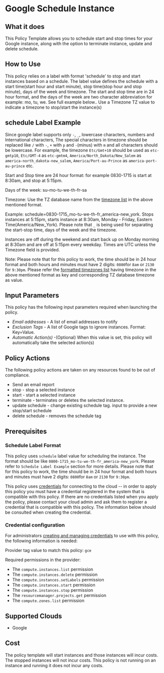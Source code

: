 # Google Schedule Instance

## What it does

This Policy Template allows you to schedule start and stop times for your Google instance, along with the option to terminate instance, update and delete schedule.

## How to Use

This policy relies on a label with format 'schedule' to stop and start instances based on a schedule. The label value defines the schedule with a start time(start hour and start minute), stop time(stop hour and stop minute), days of the week and timezone. The start and stop time are in 24 hour format, and the days of the week are two character abbreviation for example: mo, tu, we. See full example below.. Use a Timezone TZ value to indicate a timezone to stop/start the instance(s)

## schedule Label Example

Since google label supports only `-`, `_`, lowercase characters, numbers and International characters, The special characters in timezone should be replaced like `/` with `-`, `+` with `p` and `-`(minus) with `m` and all characters should be lowercase.
For example, the timezone `Etc/Gmt+10` should be used as `etc-gmtp10`, `Etc/GMT-4` as `etc-gmtm4`, `America/North_Dakota/New_Salem` as `america-north_dakota-new_salem`, `America/Port-au-Prince` as `america-port-au-prince` etc.

Start and Stop time are 24 hour format: for example 0830-1715 is start at 8:30am, and stop at 5:15pm.

Days of the week: su-mo-tu-we-th-fr-sa

Timezone: Use the TZ database name from the [timezone list](https://en.wikipedia.org/wiki/List_of_tz_database_time_zones) in the above mentioned format.

Example: schedule=0830-1715_mo-tu-we-th-fr_america-new_york. Stops instances at 5:15pm, starts instance at 8:30am, Monday - Friday, Eastern Time(America/New_York).
Please note that `_` is being used for separating the start-stop time, days of the week and the timezone.

Instances are off during the weekend and start back up on Monday morning at 8:30am and are off at 5:15pm every weekday. Times are UTC unless the Timezone field is provided.

Note: Please note that for this policy to work, the time should be in 24 hour format and both hours and minutes must have 2 digits: `0800`for `8am` or `2130` for `9:30pm`.
Please refer the [formatted timezones list](https://github.com/flexera-public/policy_templates/blob/master/data/tz_database/timezones_list.json) having timezone in the above mentioned format as key and corresponding TZ database timezone as value.

## Input Parameters

This policy has the following input parameters required when launching the policy.

- *Email addresses* - A list of email addresses to notify
- *Exclusion Tags* - A list of Google tags to ignore instances. Format: Key=Value.
- *Automatic Action(s)* -(Optional) When this value is set, this policy will automatically take the selected action(s)

## Policy Actions

The following policy actions are taken on any resources found to be out of compliance.

- Send an email report
- stop  - stop a selected instance
- start - start a selected instance
- terminate - terminates or deletes the selected instance.
- update schedule - change existing schedule tag.  input to provide a new stop/start schedule
- delete schedule - removes the schedule tag

## Prerequisites

### Schedule Label Format

This policy uses `schedule` label value for scheduling the instance. The format should be like `0800-1715_mo-tu-we-th-fr_america-new_york`. Please refer to `Schedule Label Example` section for more details.
Please note that for this policy to work, the time should be in 24 hour format and both hours and minutes must have 2 digits: `0800`for `8am` or `2130` for `9:30pm`.

This policy uses [credentials](https://docs.flexera.com/flexera/EN/Automation/ManagingCredentialsExternal.htm) for connecting to the  cloud -- in order to apply this policy you must have a credential registered in the system that is compatible with this policy. If  there are no credentials listed when you apply the policy, please contact your cloud admin and ask them to register a credential  that is compatible with this policy. The information below should be consulted when creating the credential.

### Credential configuration

For administrators [creating and managing credentials](https://docs.flexera.com/flexera/EN/Automation/ManagingCredentialsExternal.htm) to use with this policy, the following information is needed:

Provider tag value to match this policy: `gce`

Required permissions in the provider:

- The `compute.instances.list` permission
- The `compute.instances.delete` permission
- The `compute.instances.setLabels` permission
- The `compute.instances.start` permission
- The `compute.instances.stop` permission
- The `resourcemanager.projects.get` permission
- The `compute.zones.list` permission

## Supported Clouds

- Google

## Cost

The policy template will start instances and those instances will incur costs. The stopped instances will not incur costs. This policy is not running on an instance and running it does not incur any costs.
